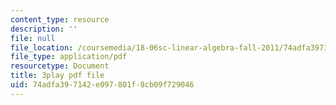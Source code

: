 ```yaml
---
content_type: resource
description: ''
file: null
file_location: /coursemedia/18-06sc-linear-algebra-fall-2011/74adfa397142e097801f8cb09f729046_YzZUIYRCE38.pdf
file_type: application/pdf
resourcetype: Document
title: 3play pdf file
uid: 74adfa39-7142-e097-801f-8cb09f729046
---
```

